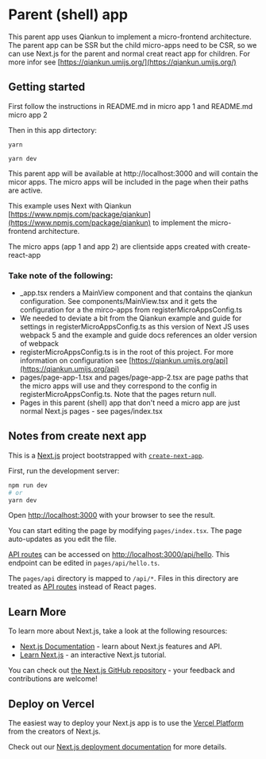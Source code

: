 # Parent (shell) app

This parent app uses Qiankun to implement a micro-frontend architecture.
The parent app can be SSR but the child micro-apps need to be CSR, so we can use Next.js for the parent and normal creat react app for children. For more infor see [https://qiankun.umijs.org/](https://qiankun.umijs.org/)

## Getting started

First follow the instructions in README.md in micro app 1 and README.md micro app 2

Then in this app dirtectory:

```yarn```

```yarn dev```

This parent app will be available at http://localhost:3000 and will contain the micor apps. The micro apps will be included in the page when their paths are active.

This example uses Next with Qiankun [https://www.npmjs.com/package/qiankun](https://www.npmjs.com/package/qiankun) to implement the micro-frontend architecture.

The micro apps (app 1 and app 2) are clientside apps created with create-react-app

### Take note of the following:

- _app.tsx renders a MainView component and that contains the qiankun configuration. See components/MainView.tsx and it gets the configuration for a the mirco-apps from registerMicroAppsConfig.ts
- We needed to deviate a bit from the Qiankun example and guide for settings in registerMicroAppsConfig.ts as this version of Next JS uses webpack 5 and the example and guide docs references an older version of webpack
- registerMicroAppsConfig.ts is in the root of this project. For more information on configuration see [https://qiankun.umijs.org/api](https://qiankun.umijs.org/api)
- pages/page-app-1.tsx and pages/page-app-2.tsx are page paths that the micro apps will use and they correspond to the config in registerMicroAppsConfig.ts. Note that the pages return null.
- Pages in this parent (shell) app that don't need a micro app are just normal Next.js pages - see pages/index.tsx

## Notes from create next app

This is a [Next.js](https://nextjs.org/) project bootstrapped with [`create-next-app`](https://github.com/vercel/next.js/tree/canary/packages/create-next-app).

First, run the development server:

```bash
npm run dev
# or
yarn dev
```

Open [http://localhost:3000](http://localhost:3000) with your browser to see the result.

You can start editing the page by modifying `pages/index.tsx`. The page auto-updates as you edit the file.

[API routes](https://nextjs.org/docs/api-routes/introduction) can be accessed on [http://localhost:3000/api/hello](http://localhost:3000/api/hello). This endpoint can be edited in `pages/api/hello.ts`.

The `pages/api` directory is mapped to `/api/*`. Files in this directory are treated as [API routes](https://nextjs.org/docs/api-routes/introduction) instead of React pages.

## Learn More

To learn more about Next.js, take a look at the following resources:

- [Next.js Documentation](https://nextjs.org/docs) - learn about Next.js features and API.
- [Learn Next.js](https://nextjs.org/learn) - an interactive Next.js tutorial.

You can check out [the Next.js GitHub repository](https://github.com/vercel/next.js/) - your feedback and contributions are welcome!

## Deploy on Vercel

The easiest way to deploy your Next.js app is to use the [Vercel Platform](https://vercel.com/new?utm_medium=default-template&filter=next.js&utm_source=create-next-app&utm_campaign=create-next-app-readme) from the creators of Next.js.

Check out our [Next.js deployment documentation](https://nextjs.org/docs/deployment) for more details.
